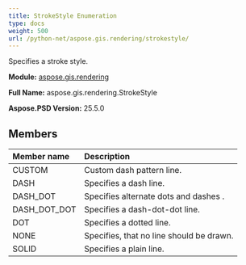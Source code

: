 ```yaml
---
title: StrokeStyle Enumeration
type: docs
weight: 500
url: /python-net/aspose.gis.rendering/strokestyle/
---
```


Specifies a stroke style.

**Module:** [aspose.gis.rendering](/psd/python-net/aspose.gis.rendering/)

**Full Name:** aspose.gis.rendering.StrokeStyle

**Aspose.PSD Version:** 25.5.0

## **Members**
| **Member name** | **Description** |
| :- | :- |
| CUSTOM | Custom dash pattern line. |
| DASH | Specifies a dash line. |
| DASH_DOT | Specifies alternate dots and dashes . |
| DASH_DOT_DOT | Specifies a dash-dot-dot line. |
| DOT | Specifies a dotted line. |
| NONE | Specifies, that no line should be drawn. |
| SOLID | Specifies a plain line. |

